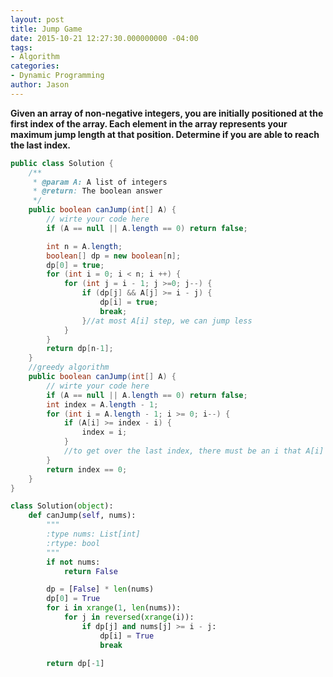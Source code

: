 ```yaml
---
layout: post
title: Jump Game
date: 2015-10-21 12:27:30.000000000 -04:00
tags:
- Algorithm
categories:
- Dynamic Programming
author: Jason
---
```

**Given an array of non-negative integers, you are initially positioned at the first index of the array. Each element in the array represents your maximum jump length at that position. Determine if you are able to reach the last index.**


``` java
public class Solution {
    /**
     * @param A: A list of integers
     * @return: The boolean answer
     */
    public boolean canJump(int[] A) {
        // wirte your code here
        if (A == null || A.length == 0) return false;

        int n = A.length;
        boolean[] dp = new boolean[n];
        dp[0] = true;
        for (int i = 0; i < n; i ++) {
            for (int j = i - 1; j >=0; j--) {
                if (dp[j] && A[j] >= i - j) {
                    dp[i] = true;
                    break;
                }//at most A[i] step, we can jump less
            }
        }
        return dp[n-1];
    }
    //greedy algorithm
    public boolean canJump(int[] A) {
        // wirte your code here
        if (A == null || A.length == 0) return false;
        int index = A.length - 1;
        for (int i = A.length - 1; i >= 0; i--) {
            if (A[i] >= index - i) {
                index = i;
            }
            //to get over the last index, there must be an i that A[i] + i >= index
        }
        return index == 0;
    }
}
```

``` python
class Solution(object):
    def canJump(self, nums):
        """
        :type nums: List[int]
        :rtype: bool
        """
        if not nums:
            return False

        dp = [False] * len(nums)
        dp[0] = True
        for i in xrange(1, len(nums)):
            for j in reversed(xrange(i)):
                if dp[j] and nums[j] >= i - j:
                    dp[i] = True
                    break

        return dp[-1]
```
